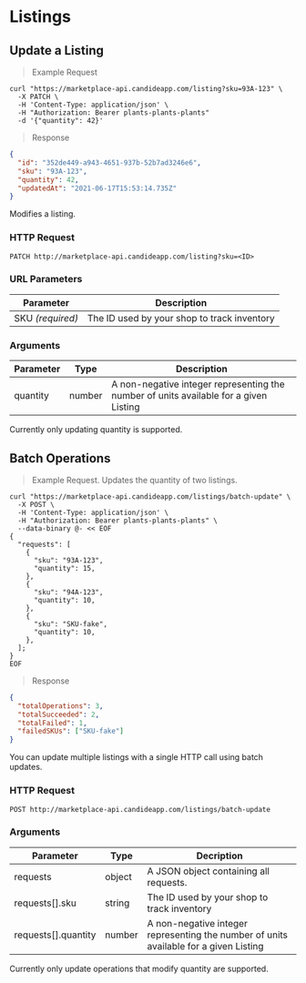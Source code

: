 # Listings

## Update a Listing

> Example Request

```shell
curl "https://marketplace-api.candideapp.com/listing?sku=93A-123" \
  -X PATCH \
  -H 'Content-Type: application/json' \
  -H "Authorization: Bearer plants-plants-plants"
  -d '{"quantity": 42}'
```

> Response

```json
{
  "id": "352de449-a943-4651-937b-52b7ad3246e6",
  "sku": "93A-123",
  "quantity": 42,
  "updatedAt": "2021-06-17T15:53:14.735Z"
}
```

Modifies a listing.

### HTTP Request

`PATCH http://marketplace-api.candideapp.com/listing?sku=<ID>`

### URL Parameters

| Parameter        | Description                                 |
| ---------------- | ------------------------------------------- |
| SKU _(required)_ | The ID used by your shop to track inventory |

### Arguments

| Parameter | Type   | Description                                                                           |
| --------- | ------ | ------------------------------------------------------------------------------------- |
| quantity  | number | A non-negative integer representing the number of units available for a given Listing |

<aside class="notice">
Currently only updating quantity is supported.
</aside>

## Batch Operations

> Example Request. Updates the quantity of two listings.

```shell
curl "https://marketplace-api.candideapp.com/listings/batch-update" \
  -X POST \
  -H 'Content-Type: application/json' \
  -H "Authorization: Bearer plants-plants-plants" \
  --data-binary @- << EOF
{
  "requests": [
    {
      "sku": "93A-123",
      "quantity": 15,
    },
    {
      "sku": "94A-123",
      "quantity": 10,
    },
    {
      "sku": "SKU-fake",
      "quantity": 10,
    },
  ];
}
EOF
```

> Response

```json
{
  "totalOperations": 3,
  "totalSucceeded": 2,
  "totalFailed": 1,
  "failedSKUs": ["SKU-fake"]
}
```

You can update multiple listings with a single HTTP call using batch updates.

### HTTP Request

`POST http://marketplace-api.candideapp.com/listings/batch-update`

### Arguments

| Parameter           | Type   | Decription                                                                            |
| ------------------- | ------ | ------------------------------------------------------------------------------------- |
| requests            | object | A JSON object containing all requests.                                                |
| requests[].sku      | string | The ID used by your shop to track inventory                                           |
| requests[].quantity | number | A non-negative integer representing the number of units available for a given Listing |

<aside class="notice">
Currently only update operations that modify quantity are supported.
</aside>
